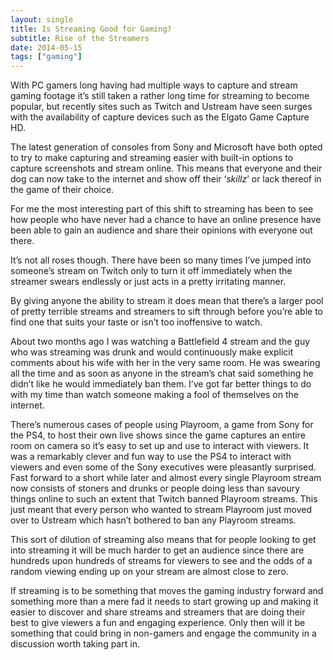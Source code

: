 ```yaml
---
layout: single
title: Is Streaming Good for Gaming?
subtitle: Rise of the Streamers
date: 2014-05-15
tags: ["gaming"]
---
```

With PC gamers long having had multiple ways to capture and stream gaming footage it’s still taken a rather long time for streaming to become popular, but recently sites such as Twitch and Ustream have seen surges with the availability of capture devices such as the Elgato Game Capture HD.

The latest generation of consoles from Sony and Microsoft have both opted to try to make capturing and streaming easier with built-in options to capture screenshots and stream online. This means that everyone and their dog can now take to the internet and show off their ‘_skillz_’ or lack thereof in the game of their choice.

For me the most interesting part of this shift to streaming has been to see how people who have never had a chance to have an online presence have been able to gain an audience and share their opinions with everyone out there.

It’s not all roses though. There have been so many times I’ve jumped into someone’s stream on Twitch only to turn it off immediately when the streamer swears endlessly or just acts in a pretty irritating manner.

By giving anyone the ability to stream it does mean that there’s a larger pool of pretty terrible streams and streamers to sift through before you’re able to find one that suits your taste or isn’t too inoffensive to watch.

About two months ago I was watching a Battlefield 4 stream and the guy who was streaming was drunk and would continuously make explicit comments about his wife with her in the very same room. He was swearing all the time and as soon as anyone in the stream’s chat said something he didn’t like he would immediately ban them. I’ve got far better things to do with my time than watch someone making a fool of themselves on the internet.

There’s numerous cases of people using Playroom, a game from Sony for the PS4, to host their own live shows since the game captures an entire room on camera so it’s easy to set up and use to interact with viewers. It was a remarkably clever and fun way to use the PS4 to interact with viewers and even some of the Sony executives were pleasantly surprised. Fast forward to a short while later and almost every single Playroom stream now consists of stoners and drunks or people doing less than savoury things online to such an extent that Twitch banned Playroom streams. This just meant that every person who wanted to stream Playroom just moved over to Ustream which hasn’t bothered to ban any Playroom streams.

This sort of dilution of streaming also means that for people looking to get into streaming it will be much harder to get an audience since there are hundreds upon hundreds of streams for viewers to see and the odds of a random viewing ending up on your stream are almost close to zero.

If streaming is to be something that moves the gaming industry forward and something more than a mere fad it needs to start growing up and making it easier to discover and share streams and streamers that are doing their best to give viewers a fun and engaging experience. Only then will it be something that could bring in non-gamers and engage the community in a discussion worth taking part in.